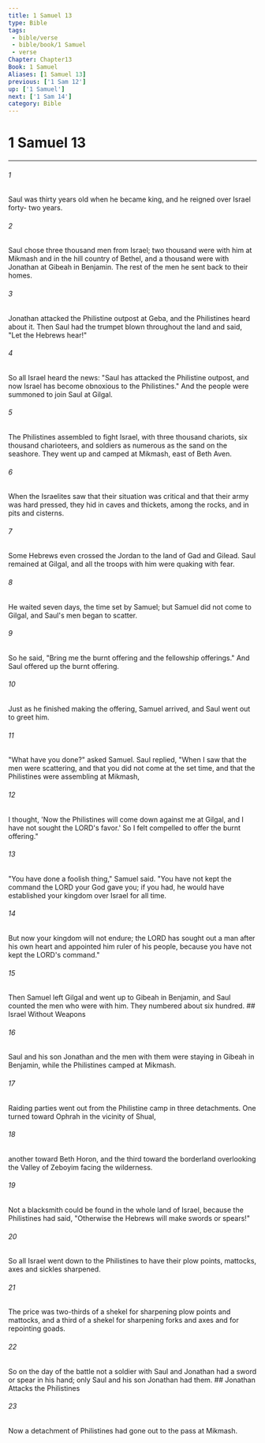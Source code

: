 ```yaml
---
title: 1 Samuel 13
type: Bible
tags:
 - bible/verse
 - bible/book/1 Samuel
 - verse
Chapter: Chapter13
Book: 1 Samuel
Aliases: [1 Samuel 13]
previous: ['1 Sam 12']
up: ['1 Samuel']
next: ['1 Sam 14']
category: Bible
---
```

# 1 Samuel 13

***


###### 1 
Saul was thirty years old when he became king, and he reigned over Israel forty- two years. 

###### 2 
Saul chose three thousand men from Israel; two thousand were with him at Mikmash and in the hill country of Bethel, and a thousand were with Jonathan at Gibeah in Benjamin. The rest of the men he sent back to their homes. 

###### 3 
Jonathan attacked the Philistine outpost at Geba, and the Philistines heard about it. Then Saul had the trumpet blown throughout the land and said, "Let the Hebrews hear!" 

###### 4 
So all Israel heard the news: "Saul has attacked the Philistine outpost, and now Israel has become obnoxious to the Philistines." And the people were summoned to join Saul at Gilgal. 

###### 5 
The Philistines assembled to fight Israel, with three thousand chariots, six thousand charioteers, and soldiers as numerous as the sand on the seashore. They went up and camped at Mikmash, east of Beth Aven. 

###### 6 
When the Israelites saw that their situation was critical and that their army was hard pressed, they hid in caves and thickets, among the rocks, and in pits and cisterns. 

###### 7 
Some Hebrews even crossed the Jordan to the land of Gad and Gilead. Saul remained at Gilgal, and all the troops with him were quaking with fear. 

###### 8 
He waited seven days, the time set by Samuel; but Samuel did not come to Gilgal, and Saul's men began to scatter. 

###### 9 
So he said, "Bring me the burnt offering and the fellowship offerings." And Saul offered up the burnt offering. 

###### 10 
Just as he finished making the offering, Samuel arrived, and Saul went out to greet him. 

###### 11 
"What have you done?" asked Samuel. Saul replied, "When I saw that the men were scattering, and that you did not come at the set time, and that the Philistines were assembling at Mikmash, 

###### 12 
I thought, 'Now the Philistines will come down against me at Gilgal, and I have not sought the LORD's favor.' So I felt compelled to offer the burnt offering." 

###### 13 
"You have done a foolish thing," Samuel said. "You have not kept the command the LORD your God gave you; if you had, he would have established your kingdom over Israel for all time. 

###### 14 
But now your kingdom will not endure; the LORD has sought out a man after his own heart and appointed him ruler of his people, because you have not kept the LORD's command." 

###### 15 
Then Samuel left Gilgal and went up to Gibeah in Benjamin, and Saul counted the men who were with him. They numbered about six hundred. ## Israel Without Weapons 

###### 16 
Saul and his son Jonathan and the men with them were staying in Gibeah in Benjamin, while the Philistines camped at Mikmash. 

###### 17 
Raiding parties went out from the Philistine camp in three detachments. One turned toward Ophrah in the vicinity of Shual, 

###### 18 
another toward Beth Horon, and the third toward the borderland overlooking the Valley of Zeboyim facing the wilderness. 

###### 19 
Not a blacksmith could be found in the whole land of Israel, because the Philistines had said, "Otherwise the Hebrews will make swords or spears!" 

###### 20 
So all Israel went down to the Philistines to have their plow points, mattocks, axes and sickles sharpened. 

###### 21 
The price was two-thirds of a shekel for sharpening plow points and mattocks, and a third of a shekel for sharpening forks and axes and for repointing goads. 

###### 22 
So on the day of the battle not a soldier with Saul and Jonathan had a sword or spear in his hand; only Saul and his son Jonathan had them. ## Jonathan Attacks the Philistines 

###### 23 
Now a detachment of Philistines had gone out to the pass at Mikmash. 
